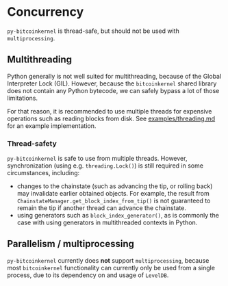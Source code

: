 # Concurrency

`py-bitcoinkernel` is thread-safe, but should not be used with
`multiprocessing`.

## Multithreading

Python generally is not well suited for multithreading, because of the
Global Interpreter Lock (GIL). However, because the `bitcoinkernel`
shared library does not contain any Python bytecode, we can safely
bypass a lot of those limitations.

For that reason, it is recommended to use multiple threads for expensive
operations such as reading blocks from disk. See
[examples/threading.md](./examples/threading.md) for an example
implementation.

### Thread-safety

`py-bitcoinkernel` is safe to use from multiple threads. However,
synchronization (using e.g. `threading.Lock()`) is still required in
some circumstances, including:
- changes to the chainstate (such as advancing the tip, or rolling back)
  may invalidate earlier obtained objects. For example, the result from
  `ChainstateManager.get_block_index_from_tip()` is not guaranteed to
  remain the tip if another thread can advance the chainstate.
- using generators such as `block_index_generator()`, as is commonly
  the case with using generators in multithreaded contexts in Python.

## Parallelism / multiprocessing

`py-bitcoinkernel` currently does **not** support `multiprocessing`,
because most `bitcoinkernel` functionality can currently only be used
from a single process, due to its dependency on and usage of `LevelDB`.

